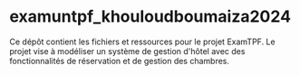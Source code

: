 # examuntpf_khouloudboumaiza2024
Ce dépôt contient les fichiers et ressources pour le projet ExamTPF. Le projet vise à modéliser un système de gestion d'hôtel avec des fonctionnalités de réservation et de gestion des chambres.
